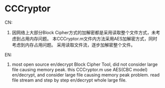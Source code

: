 # CCCryptor
CN:
1. 因网络上大部分Block Cipher方式的加解密都是采用读取整个文件方式，未考虑到占用内存问题。
   本CCCryptor.m文件内方法采用AES加解密方式，同时考虑到内存占用问题。
   采用读取文件流，逐步加解密整个文件。

EN:
1. most open source en/decrypt Block Cipher Tool, did not consider large file causing memory peak.
   this CCCryptor.m use AES(CBC model) en/decrypt, and consider large file causing memory peak problem.
   read file stream and step by step en/decrypt whole large file.
